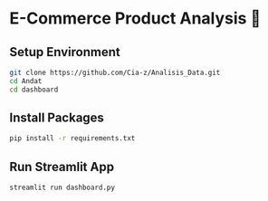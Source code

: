 # E-Commerce Product Analysis 🌟

## Setup Environment
```bash
git clone https://github.com/Cia-z/Analisis_Data.git
cd Andat
cd dashboard
```
## Install Packages
```bash
pip install -r requirements.txt
```
## Run Streamlit App
```bash
streamlit run dashboard.py
```
